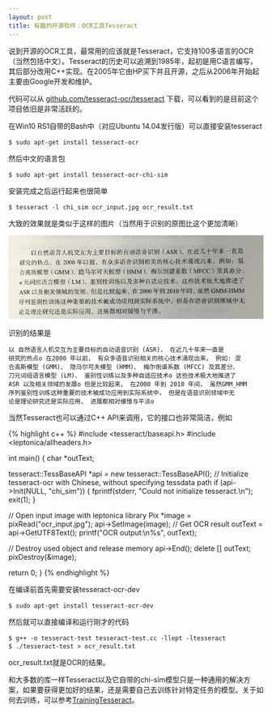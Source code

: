```yaml
--- 
layout: post
title: 有趣的开源软件：OCR工具Tesseract
---
```


说到开源的OCR工具，最常用的应该就是Tesseract，它支持100多语言的OCR（当然包括中文）。Tesseract的历史可以追溯到1985年，起初是用C语言编写，其后部分改用C++实现。在2005年它由HP买下并且开源，之后从2006年开始起主要由Google开发和维护。

代码可以从 [github.com/tesseract-ocr/tesseract](https://github.com/tesseract-ocr/tesseract) 下载，可以看到的是目前这个项目依旧是非常活跃的。

在Win10 RS1自带的Bash中（对应Ubuntu 14.04发行版）可以直接安装tesseract

    $ sudo apt-get install tesseract-ocr

然后中文的语言包

    $ sudo apt-get install tesseract-ocr-chi-sim

安装完成之后运行起来也很简单

    $ tesseract -l chi_sim ocr_input.jpg ocr_result.txt

大致的效果就是类似于这样的图片（当然用于识别的原图比这个更加清晰）

![OCR Input](/assets/ocr_input.jpg)

识别的结果是

    以 自然语言人机交互为主要目标的自动语音识别 (ASR)， 在近几十年来一直是
    研究的热点o 在2000 年以前， 有众多语音识别相关的核心技术涌现出来， 例如: 混
    合高斯模型 (GMM)、 隐马尔可夫模型 (HMM)、 梅尔倒谱系数 (MFCC) 及其差分、
    刀元词组语言模型 (LM)、 鉴别性训练以及多种自适应技术o 这些技术极大地推进了
    ASR 以及相关领域的发展o 但是比较起来， 在2000 年到 2010 年间， 虽然GMM_HMM
    序列鉴别性训练这种重要的技术被成功应用到实际系统中， 但是在语音识别领域中无
    论是理论研究还是实际应用， 进展都相对缓慢与平淡o

当然Tesseract也可以通过C++ API来调用，它的接口也非常简洁，例如

{% highlight c++ %}
#include <tesseract/baseapi.h>
#include <leptonica/allheaders.h>

int main() {
  char *outText;

  tesseract::TessBaseAPI *api = new tesseract::TessBaseAPI();
  // Initialize tesseract-ocr with Chinese, without specifying tessdata path
  if (api->Init(NULL, "chi_sim")) {
    fprintf(stderr, "Could not initialize tesseract.\n");
    exit(1);
  }

  // Open input image with leptonica library
  Pix *image = pixRead("ocr_input.jpg");
  api->SetImage(image);
  // Get OCR result
  outText = api->GetUTF8Text();
  printf("OCR output:\n%s", outText);

  // Destroy used object and release memory
  api->End();
  delete [] outText;
  pixDestroy(&image);

  return 0;
}
{% endhighlight %}


在编译前首先需要安装tesseract-ocr-dev

    $ sudo apt-get install tesseract-ocr-dev

然后就可以直接编译和运行刚才的代码

    $ g++ -o tesseract-test tesseract-test.cc -llept -ltesseract
    $ ./tesseract-test > ocr_result.txt

ocr_result.txt就是OCR的结果。

和大多数的库一样Tesseract以及它自带的chi-sim模型只是一种通用的解决方案，如果要获得更加好的结果，还是需要自己去训练针对特定任务的模型。关于如何去训练，可以参考[TrainingTesseract](https://github.com/tesseract-ocr/tesseract/wiki/TrainingTesseract)。


